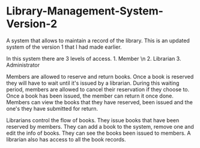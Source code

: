# Library-Management-System-Version-2

A system that allows to maintain a record of the library. This is an updated system of the version 1 that I had made earlier.

In this system there are 3 levels of access.
    1. Member \n
    2. Librarian
    3. Administrator

Members are allowed to reserve and return books. Once a book is reserved they will have to wait until it's issued by a librarian. During this waiting period, members are allowed 
to cancel their reservation if they choose to. Once a book has been issued, the member can return it once done. Members can view the books that they have reserved, been issued and
the one's they have submitted for return.

Librarians control the flow of books. They issue books that have been reserved by members. They can add a book to the system, remove one and edit the info of books. They can see 
the books been issued to members. A librarian also has access to all the book records.
